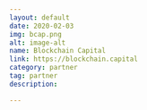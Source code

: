 ```yaml
---
layout: default
date: 2020-02-03
img: bcap.png
alt: image-alt
name: Blockchain Capital
link: https://blockchain.capital
category: partner 
tag: partner
description: 

---
```


